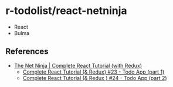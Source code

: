 # r-todolist/react-netninja

- React
- Bulma

## References

- [The Net Ninja | Complete React Tutorial (with Redux)](https://www.youtube.com/playlist?list=PL4cUxeGkcC9ij8CfkAY2RAGb-tmkNwQHG)
  - [Complete React Tutorial (& Redux) #23 - Todo App (part 1)](https://www.youtube.com/watch?v=3qk6yQWKVoQ)
  - [Complete React Tutorial (& Redux ) #24 - Todo App (part 2)](https://www.youtube.com/watch?v=aC-3c7ai5QI)

